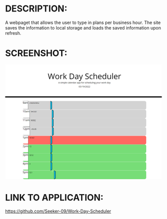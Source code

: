 # DESCRIPTION:

A webpaget that allows the user to type in plans per business hour. The site saves the information to local storage and loads the saved information upon refresh.

# SCREENSHOT:

![Alt text](./Develop/Images/screenshot.png "Optional Title")

# LINK TO APPLICATION: 

https://github.com/Seeker-09/Work-Day-Scheduler
